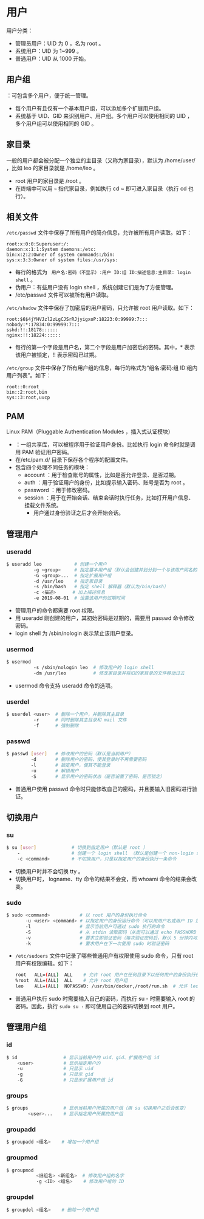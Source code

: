 # 用户

用户分类：
- 管理员用户：UID 为 0 ，名为 root 。
- 系统用户：UID 为 1~999 。
- 普通用户：UID 从 1000 开始。

## 用户组

：可包含多个用户，便于统一管理。
- 每个用户有且仅有一个基本用户组，可以添加多个扩展用户组。
- 系统基于 UID、GID 来识别用户、用户组。多个用户可以使用相同的 UID ，多个用户组可以使用相同的 GID 。

## 家目录

一般的用户都会被分配一个独立的主目录（又称为家目录），默认为 /home/user/ ，比如 leo 的家目录就是 /home/leo 。
- root 用户的家目录是 /root 。
- 在终端中可以用 `~` 指代家目录，例如执行 cd ~ 即可进入家目录（执行 cd 也行）。

## 相关文件

`/etc/passwd` 文件中保存了所有用户的简介信息，允许被所有用户读取。如下：
```
root:x:0:0:Superuser:/:
daemon:x:1:1:System daemons:/etc:
bin:x:2:2:Owner of system commands:/bin:
sys:x:3:3:Owner of system files:/usr/sys:
```
- 每行的格式为 ` 用户名:密码（不显示）:用户 ID:组 ID:描述信息:主目录: login shell` 。
- 伪用户：有些用户没有 login shell ，系统创建它们是为了方便管理。
- /etc/passwd 文件可以被所有用户读取。

`/etc/shadow` 文件中保存了加密后的用户密码，只允许被 root 用户读取。如下：
```
root:$6$4jYHVJzl2zLgCJSrRJjyigxoP:18223:0:99999:7:::
nobody:*:17834:0:99999:7:::
sshd:!!:18178::::::
nginx:!!:18224::::::
```
- 每行的第一个字段是用户名，第二个字段是用户加密后的密码。其中，* 表示该用户被锁定，!! 表示密码已过期。

`/etc/group` 文件中保存了所有用户组的信息，每行的格式为“组名:密码:组 ID:组内用户列表”。如下：
```
root::0:root
bin::2:root,bin
sys::3:root,uucp
```

## PAM

Linux PAM（Pluggable Authentication Modules ，插入式认证模块）
- ：一组共享库，可以被程序用于验证用户身份。比如执行 login 命令时就是调用 PAM 验证用户密码。
- 在/etc/pam.d/ 目录下保存各个程序的配置文件。
- 包含四个处理不同任务的模块：
  - account ：用于检查账号的属性，比如是否允许登录、是否过期。
  - auth ：用于验证用户的身份，比如提示输入密码、账号是否为 root 。
  - password ：用于修改密码。
  - session ：用于在开始会话、结束会话时执行任务，比如打开用户信息、挂载文件系统。
    - 用户通过身份验证之后才会开始会话。

## 管理用户

### useradd

```sh
$ useradd leo            # 创建一个用户
          -g <group>     # 指定基本用户组（默认会创建并划分到一个与该用户同名的基本用户组）
          -G <group>...  # 指定扩展用户组
          -d /usr/leo    # 指定家目录
          -s /bin/bash   # 指定 shell 解释器（默认为/bin/bash）
          -c <描述>      # 加上描述信息
          -e 2019-08-01  # 设置该用户的过期时间
```
- 管理用户的命令都需要 root 权限。
- 用 useradd 刚创建的用户，其初始密码是过期的，需要用 passwd 命令修改密码。
-  login shell 为 /sbin/nologin 表示禁止该用户登录。

### usermod

```sh
$ usermod
          -s /sbin/nologin leo  # 修改用户的 login shell
          -dm /usr/leo          # 修改家目录并将旧的家目录的文件移动过去
```
- usermod 命令支持 useradd 命令的选项。

### userdel

```sh
$ userdel <user>  # 删除一个用户，并删除其主目录
          -r      # 同时删除其主目录和 mail 文件
          -f      # 强制删除
```

### passwd

```sh
$ passwd [user]   # 修改用户的密码（默认是当前用户）
         -d       # 删除用户的密码，使其登录时不再需要密码
         -l       # 锁定用户，使其不能登录
         -u       # 解锁用户
         -S       # 显示用户的密码状态（是否设置了密码、是否锁定）
```
- 普通用户使用 passwd 命令时只能修改自己的密码，并且要输入旧密码进行验证。

## 切换用户

### su

```sh
$ su [user]             # 切换到指定用户（默认是 root ）
    -                   # 创建一个 login shell （默认是创建一个 non-login shell ）
    -c <command>        # 不切换用户，只是以指定用户的身份执行一条命令
```
- 切换用户时并不会切换 tty 。
- 切换用户时， logname、tty 命令的结果不会变，而 whoami 命令的结果会改变。

### sudo

```sh
$ sudo <command>           # 以 root 用户的身份执行命令
       -u <user> <command> # 以指定用户的身份运行命令（可以用用户名或用户 ID 指定）
       -l                  # 显示当前用户可通过 sudo 执行的命令
       -S                  # 从 stdin 读取密码（从而可以通过 echo PASSWORD | sudo -l 的格式输入密码）
       -v                  # 要求立即验证密码（每次验证密码后，默认 5 分钟内可免认证多次使用 sudo ）
       -k                  # 要求用户在下一次使用 sudo 时验证密码
```
- `/etc/sudoers` 文件中记录了哪些普通用户有权限使用 sudo 命令，只有 root 用户有权限编辑。如下：
  ```sh
  root   ALL=(ALL)  ALL    # 允许 root 用户在任何目录下以任何用户的身份执行任何命令
  %root  ALL=(ALL)  ALL    # 允许 root 用户组
  leo    ALL=(ALL)  NOPASSWD: /usr/bin/docker,/root/run.sh  # 允许 leo 用户不需要输入密码就执行规定的命令
  ```
- 普通用户执行 sudo 时需要输入自己的密码，而执行 su - 时需要输入 root 的密码。因此，执行 `sudo su -` 即可使用自己的密码切换到 root 用户。

## 管理用户组

### id

```sh
$ id                 # 显示当前用户的 uid、gid、扩展用户组 id
    <user>           # 显示指定用户的
    -u               # 只显示 uid
    -g               # 只显示 gid
    -G               # 只显示扩展用户组 id
```

### groups

```sh
$ groups             # 显示当前用户所属的用户组（用 su 切换用户之后会改变）
        <user>...    # 显示指定用户所属的用户组
```

### groupadd

```sh
$ groupadd <组名>    # 增加一个用户组
```

### groupmod

```sh
$ groupmod
           <旧组名> <新组名>  # 修改用户组的名字
           -g <ID> <组名>    # 修改用户组的 ID
```

### groupdel

```sh
$ groupdel <组名>    # 删除一个用户组
```
